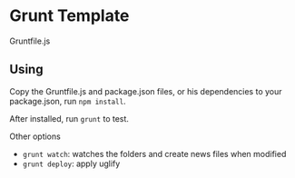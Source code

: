 # Grunt Template

Gruntfile.js

## Using

Copy the Gruntfile.js and package.json files, or his dependencies to your package.json, run `npm install`.

After installed, run `grunt` to test.

Other options
- `grunt watch`: watches the folders and create news files when modified
- `grunt deploy`: apply uglify

